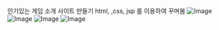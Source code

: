 인기있는 게임 소개 사이트 만들기 
html, ,css, jsp 를 이용하여 꾸며봄
![Image](https://github.com/user-attachments/assets/c598b5c0-d6d8-4826-8b40-fe73f02e201b)
![Image](https://github.com/user-attachments/assets/95e30d9d-9fbb-442c-83ec-17876db80160)
![Image](https://github.com/user-attachments/assets/d5149f79-a074-417a-a824-8022288035ce)
![Image](https://github.com/user-attachments/assets/af28705b-21dd-4293-9ec6-9c7357f7dae7)


